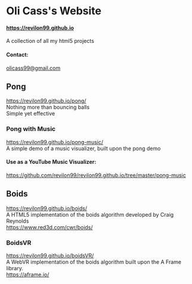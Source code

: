 # Oli Cass's Website 
#### https://revilon99.github.io  
A collection of all my html5 projects  
#### Contact:  
olicass99@gmail.com

## Pong
https://revilon99.github.io/pong/  
Nothing more than bouncing balls  
Simple yet effective 
### Pong with Music
https://revilon99.github.io/pong-music/  
A simple demo of a music visualizer, built upon the pong demo
#### Use as a YouTube Music Visualizer:
https://github.com/revilon99/revilon99.github.io/tree/master/pong-music

## Boids
https://revilon99.github.io/boids/  
A HTML5 implementation of the boids algorithm developed by Craig Reynolds  
https://www.red3d.com/cwr/boids/  
### BoidsVR
https://revilon99.github.io/boidsVR/  
A WebVR implementation of the boids algorithm built upon the A Frame library.  
https://aframe.io/


